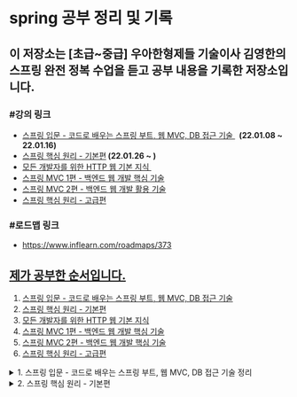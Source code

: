 # spring 공부 정리 및 기록
<h2>이 저장소는 [초급~중급] 우아한형제들 기술이사 김영한의 스프링 완전 정복 수업을 듣고 공부 내용을 기록한 저장소입니다.</h2>
<h3>#강의 링크</h3>
<ul>
<li><span style="color: #0075ff;"><a href="https://www.inflearn.com/course/%EC%8A%A4%ED%94%84%EB%A7%81-%EC%9E%85%EB%AC%B8-%EC%8A%A4%ED%94%84%EB%A7%81%EB%B6%80%ED%8A%B8" target="_blank" rel="noopener noreferrer">스프링 입문 - 코드로 배우는 스프링 부트, 웹 MVC, DB 접근 기술&nbsp;</a></span> <strong>&nbsp;(22.01.08 ~ 22.01.16)</strong></li>
<li><span style="color: #0075ff;"><a href="https://www.inflearn.com/course/%EC%8A%A4%ED%94%84%EB%A7%81-%ED%95%B5%EC%8B%AC-%EC%9B%90%EB%A6%AC-%EA%B8%B0%EB%B3%B8%ED%8E%B8" target="_blank" rel="noopener noreferrer">스프링 핵심 원리 - 기본편</a></span><strong>&nbsp;(22.01.26 ~ )</strong></li>
<li><span style="color: #0075ff;"><a href="https://www.inflearn.com/course/http-%EC%9B%B9-%EB%84%A4%ED%8A%B8%EC%9B%8C%ED%81%AC" target="_blank" rel="noopener noreferrer">모든 개발자를 위한 HTTP 웹 기본 지식&nbsp;</a></span></li>
<li><span style="color: #0075ff;"><a href="https://www.inflearn.com/course/%EC%8A%A4%ED%94%84%EB%A7%81-mvc-1" target="_blank" rel="noopener">스프링 MVC 1편 - 백엔드 웹 개발 핵심 기술</a></span></li>
<li><span style="color: #0075ff;"><a href="https://www.inflearn.com/course/%EC%8A%A4%ED%94%84%EB%A7%81-mvc-2" target="_blank" rel="noopener">스프링 MVC 2편 - 백엔드 웹 개발 활용 기술</a></span></li>
<li><span style="color: #0075ff;"><a href="https://www.inflearn.com/course/%EC%8A%A4%ED%94%84%EB%A7%81-%ED%95%B5%EC%8B%AC-%EC%9B%90%EB%A6%AC-%EA%B3%A0%EA%B8%89%ED%8E%B8" target="_blank" rel="noopener">스프링 핵심 원리 - 고급편</a></span></li>
</ul>
<h3>#로드맵 링크</h3>
<ul><li><a href="https://www.inflearn.com/roadmaps/373" target="_blank" title="로드맵 링크 새창 열기">https://www.inflearn.com/roadmaps/373</li></ul>

## 제가 공부한 순서입니다.
1. [스프링 입문 - 코드로 배우는 스프링 부트, 웹 MVC, DB 접근 기술](#spring-introduction)
2. [스프링 핵심 원리 - 기본편](#spring-main-principle)
3. [모든 개발자를 위한 HTTP 웹 기본 지식](#for-all-devleop-http-intel)
4. [스프링 MVC 1편 - 백엔드 웹 개발 핵심 기술](#spring-mvc-backend-1)
5. [스프링 MVC 2편 - 백엔드 웹 개발 핵심 기술](#spring-mvc-backend-2)
6. [스프링 핵심 원리 - 고급편](#example)

<details>
<summary>1. 스프링 입문 - 코드로 배우는 스프링 부트, 웹 MVC, DB 접근 기술 정리</summary>
<a name="spring-introduction"></a>
<h2>1. 스프링 입문 - 코드로 배우는 스프링 부트, 웹 MVC, DB 접근 기술</h2>
<h4>이 강의에서는 실제 동작하는 간단한 웹 애플리케이션을 다음 순서로 빠르게 만들어보았습니다.</h4>
<ul>
<li>스프링 프로젝트 생성</li>
<li>스프링 부트로 웹 서버 실행</li>
<li>회원 도메인 개발</li>
<li>웹 MVC 개발</li>
<li>DB 연동 - JDBC, JPA, 스프링 데이터 JPA</li>
<li>테스트 케이스 작성</li>
</ul>
<h3>1-1. 정적 컨텐츠</h3>
<p>스프링 컨테이너에 매핑과 관련 컨트롤러 존재하지 않는다.</p>
<p>그래서 resource: static/index.html 찾아서 반환한다.</p>
<h4>실행</h4>
<p>http://localhost:8080/index.html</p>
<h3>1-2. MVC와 템플릿 엔진</h3>
<p>MVC: Model, View, Controller</p>
<p><img src="https://user-images.githubusercontent.com/64995062/148678681-dc08d789-0234-43a8-8f8b-3c4f4463f925.png" alt="MVC 이미지"></p>
<h3>1-3. API</h3>
<p><img src="https://user-images.githubusercontent.com/64995062/148678761-2abe6f0d-55e1-475d-ab4e-48e1c5b9f7da.png" alt="API 이미지"></p>
<h4>@ResponseBody 문자 반환</h4>
 -> @ResponseBody 를 사용하면 뷰 리졸버( viewResolver )를 사용하지 않는다.
대신에 HTTP의 BODY에 문자 내용을 직접 반환(HTML BODY TAG를 말하는 것이 아님)
<h4>@ResponseBody 객체 반환</h4>
 -> @ResponseBody 를 사용하고, 객체를 반환하면 객체가 JSON으로 변환됨
<h3>1-4. 백엔드 개발 - 회원 관리 예제</h3>
<ul>
<li>1-4-1. 비지니스 요구사항 정리
<ul>
 <li>데이터: 회원ID, 이름</li>
<li>기능: 회원 등록, 조회</li>
 <li>일반적인 웹 어플리케이션 계층 구조</li><br>
 <p>-컨트롤러: 웹 MVC의 컨트롤러 역할<br><br>
-서비스: 핵심 비즈니스 로직 구현<br><br>
-리포지토리: 데이터베이스에 접근, 도메인 객체를 DB에 저장하고 관리<br><br>
-도메인: 비즈니스 도메인 객체, 예) 회원, 주문, 쿠폰 등등 주로 데이터베이스에 저장하고 관리됨</p>
 </ul>
</li>
 <li>1-4-2. 회원 도메인과 레포지토리 만들기
<ul>
<li>회원 객체 - Member.java</li>
<li>회원 레포지토리 인터페이스 - MemberRepository.interface</li>
<li>회원 리포지토리 메모리 구현체 - MemoryMemberRepository.java</li>
</ul></li>
<li>1-4-3. 회원 레포지토리 테스트 케이스 작성
<ul>
<li>JUnit이라는 프레임워크로 테스트</li>
<li>회원 레포지토리 메모리 구현체 테스트 - MemoryMemberRepositoryTest.java</li>
<li>테스트는 순서와 관계없이, 서로 의존관계 없이 설계가 되어야 한다. 그러기 위해선 하나의 테스트가 실행되면 공용 데이터는 지워져야한다. - afterEach() 메서드 참고</li>
</ul></li>
<li>1-4-4. 회원 서비스 개발
<ul>
<li>회원서비스 생성 - MemberService.java</li>
<li>회원가입, 전체 회원 조회, 회원 단일 조회 기능 생성</li>
</ul>
</li>
<li>1-4-5. 회원 서비스 테스트</li>
<ul>
<li>회원서비스 생성 - MemberServiceTest.java</li>
<li>회원가입, 전체 회원 조회, 회원 단일 조회 기능 테스트</li>
<li>테스트 생성 후 테스트 도중 기존 코드의 <br>
MemberService에서 memberRepostiory의 내용물이 달라질 가능성이 있어<br>
동일한 memberRepository를 사용하도록 코드 수정하였다. -> Dependency Injection</li>
</ul>
<li>1-4-6. 스프링 빈과 의존관계</li>
<ul>
<li>컴포넌트 스캔과 자동 의존관계 설정
<ul>
<li>회원 컨트롤러가 회원서비스와 회원 리포지토리를 사용할 수 있게 의존관계</li>
<li>생성자에 @Autowired 가 있으면 스프링이 연관된 객체를 스프링 컨테이너에서 찾아서 넣어준다. <br>
이렇게 객체 의존관계를 외부에서 넣어주는 것을 DI (Dependency Injection), 의존성 주입이라 한다.</li>
<li>스프링 빈을 등록하는 2가지 방법<br>
 - 컴포넌트 스캔과 자동 의존관계 설정<br>
 - 자바 코드로 직접 스프링 빈 등록하기</li>
<li>컴포넌트 스캔으로 자동 의존관계 설정하기<br>
<br>★ 컴포넌트 스캔 원리<br>1. @Component 애노테이션이 있으면 스프링 빈으로 자동 등록된다.<br>
2. @Controller 컨트롤러가 스프링 빈으로 자동 등록된 이유도 컴포넌트 스캔 때문이다.
<br>3. @Component 를 포함하는 다음 애노테이션도 스프링 빈으로 자동 등록된다.(@Controller, @Service, @Repository)
<br><br>
★ 자바 코드로 직접 스프링 빈 등록하기 - 생성자 주입
<br>1. MemberService.java의 @Service와 @Autowired 어노테이션 제거
<br>2. MemoryMemberRepository.java의 @Repository 어노테이션 제거
<br>3. SpringConfig.java 생성 후 @Configuration 과 @Bean 어노테이션 이용하여 직접 스프링 빈 등록(memberRepository())
<br><br> - 장점: 설정파일 즉 SpringConfig.java에서 MemoryMemberRepository 대신 다른 Repository로 변경 가능하다.(상황에 따라 구현클래스 변경이 가능하다.)
<br><br> - 단점: 스프링 빈으로 등록하지 않고 내가 직접 생성한 객체에서는 동작하지 않는다.
</li>
</ul>
</li>
</ul>
<li>1-4-7. 회원 웹 기능 - 홈 화면 추가
<ul>
<li>HomeController.java 생성</li>
<li>home.html 생성</li>
</ul>
</li>
<li>1-4-8. 회원 웹 기능 - 등록
<ul>
<li>MemberController.java - 회원 목록 등록 기능 추가</li>
<li>createMemberForm.html 생성</li>
</ul>
</li>
<li>1-4-9. 회원 웹 기능 - 조회 및 등록
<ul>
<li>MemberController.java - 회원 목록 조회 기능 추가</li>
<li>memberList.html 생성 - 반복문으로 member의 list 조회</li>
</ul>
</li>
<li>1-4-10. H2 데이터베이스 설치 및 테스트
<ul>
<li>jdbc:h2:tcp://localhost/~/test</li>
<li>테이블 생성(id bigint generated by default as identity,name varchar(255), primary key (id)
</li>
</ul>
</li>
<li>1-4-11. 순수 JDBC
<ul>
<li>application.properties 파일에 스프링 부트 데이터베이스 연결 설정 추가</li>
<li>build.gradle 파일에 jdbc, h2 데이터베이스 관련 라이브러리 추가</li>
<li>JdbcMemberRepository.java 생성 - 예전 개발자 방식</li>
<li>기존 코드는 건들지 않고 SpringConfig.java 코드안의 구현체 변경(JdbcMemberRepository로 변경)으로 인한 편리하다.</li>
<p><img src="https://user-images.githubusercontent.com/64995062/149610165-b52338dc-5fd5-453c-a0be-3203751788e4.png" alt="구현체 변경"></p>
</ul>
</li>
<li>1-4-12. 스프링 통합 테스트
<ul>
<li>MemberServiceIntegrationTest.java 생성 -> @SpringBootTest, @Transactional 어노테이션 활용</li>
<li>스프링 컨테이너와 DB까지 연결한 통합 테스트 진행.</li>
</ul>
</li>
<li>1-4-13. 스프링 JdbcTemplate
<ul>
<li>순수 Jdbc와 동일한 환경설정</li>
<li>JdbcTemplate을 사용하도록 SpringConfig.java 수정</li>
<li>MemberServiceIntegrationTest로 테스트 완료</li>
</ul>
</li>
<li>1-4-14. JPA
<ul>
<li>JPA는 기존 반복 코드 및 기본적인 SQL도 직접 만들어서 실행해준다.</li>
<li>JPA 사용 시 SQL과 데이터 중심 설계 -> 객체 중심 설계로 전환 가능하다.</li>
<li>JPA 사용하면 개발 생산성을 크게 높일 수 있다.</li>
</ul>
</li>
<li>1-4-14. 스프링 데이터 JPA
<ul>
<li>스프링 데이터 JPA 사용 시 레포지토리에 구현 클래스 없이 인터페이스 만으로 개발 완료 가능하다.</li>
<li>스프링 데이터 JPA 회원 레포지토리</li>
<li>스프링 데이터 JPA 회원 레포지토리를 사용하도록 스프링 설정 변경</li>
<li>스프링 데이터 JPA 제공 기능
<ul>
<li>인터페이스를 통한 기본적인 CRUD</li>
<li>findByName() , findByEmail() 처럼 메서드 이름 만으로 조회 기능 제공</li>
<li>페이징 기능 자동 제공</li>
</ul>
</li>
</ul>
</li>
<li>1-4-15. AOP 및 AOP 적용
<ul>
<li>MemberService 회원 조회 시간 측정 추가</li>
<li>공통 관심 사항(cross-cutting concern) vs 핵심 관심 사항(core concern) 분리</li>
<li>시간 측정 AOP 등록 - TimeTraceAop.java 추가</li>
</ul>
</li>
</ul>
</details>

<details>
<summary>2. 스프링 핵심 원리 - 기본편</summary>
<a name="spring-main-principle"></a>

### 2. 스프링 핵심 원리 - 기본편

### 강의 목차
1. 객체 지향 설계와 스프링(이론위주)<br>
2. 스프링 핵심 원리 이해1 - 예제 만들기<br>
3. 스프링 핵심 원리 이해2 - 객체 지향 원리 적용<br>
4. 스프링 컨테이너와 스프링 빈<br>
5. 싱글톤 컨테이너<br>
6. 컴포넌트 스캔<br>
7. 의존관계 자동 주입<br>
8. 빈 생명주기 콜백<br>
9. 빈 스코프

#### 2.2. 스프링 핵심 원리 이해1 - 예제 만들기, 스프링 핵심 원리 이해2 - 객체 지향 원리 적용

- 프로젝트 생성
- 비즈니스 요구사항과 설계
  - 회원
    - 회원가입 및 조회
    - 회원등급 -> 일반, VIP
    - 회원 데이터는 자체 DB 구축 가능, 외부 시스템과 연동 가능(미확정)
  - 주문과 할인 정책
    - 회원은 상품을 주문할 수 있다.
    - 회원 등급에 따라 할인 정책을 적용할 수 있다.
    - 할인 정책은 모든 VIP는 1000원을 할인해주는 고정 금액 할인을 적용해달라. (나중에 변경 될 수 있다.)
    - 할인 정책은 변경 가능성이 높다. 회사의 기본 할인 정책을 아직 정하지 못했고, 오픈 직전까지 고민을 미루고 싶다.  최악의 경우 할인을 적용하지 않을 수도 있다. (미확정)
- 회원 도메인 설계
  - 회원 도메인 요구사항
    - 회원을 가입하고 조회할 수 있다.
    - 회원은 일반과 VIP 두 가지 등급이 있다.
    - 회원 데이터는 자체 DB를 구축할 수 있고, 외부 시스템과 연동할 수 있다. (미확정)
- 회원 도메인 개발
- 회원 도메인 실행과 테스트
- 주문과 할인 도메인 설계( 예제가 너무 복잡해 질 수 있어서 생략하고, 단순히 주문결과를 반환)
  1. 주문 생성: 클라이언트는 주문 서비스에 주문 생성을 요청한다.
  2. 회원 조회: 할인을 위해서는 회원 등급이 필요하다. 그래서 주문 서비스는 회원 저장소에서 회원을 조회한다.
  3. 할인 적용: 주문 서비스는 회원 등급에 따른 할인 여부를 할인 정책에 위임한다.
  4. 주문 결과 반환: 주문 서비스는 할인 결과를 포함한 주문 결과를 반환한다.

![image](https://user-images.githubusercontent.com/64995062/151371215-84465194-b6a2-42d3-92cc-ee61a869e9f3.png)

- 주문과 할인 도메인 개발
  - 메모리 회원 리포지토리와, 고정 금액 할인 정책을 구현체로 생성
- 주문과 할인 도메인 실행과 테스트
- 새로운 할인 정책 개발
  - 새로운 할인 정책으로 확장 
  - RateDiscountPolicy 추가
- 새로운 할인 정책 적용과 문제점
  - 문제점: 추상(인터페이스) 뿐만 아니라 구체(구현) 클래스에도 의존하고 있고 OCP(변경하지않고 확장 가능)가 불가능하다.
  - 해결방안: 인터페이스에만 의존하도록 의존관계를 변경(OrderServiceImpl 에 DiscountPolicy 의 구현 객체를 대신 생성하고 주입)
- 관심사의 분리
  - AppConfig에서 생성자 주입으로 관심사 분리
  - MemberServiceImpl, OrderServiceImpl 수정(기능을 실행하는 책임만 지도록)
  - 테스트 코드 오류 수정
- AppConfig 리팩터링
  - 중복 제거, 역할에 따른 구현이 보이도록 리팩터링
  - MemoryMemberRepository를 다른 구현체로 변경할 때 한 부분만 변경하면 된다.
  - 애플리케이션 전체 구성이 어떻게 되어있는지 빠르게 파악 가능하다.
- 새로운 구조와 할인 정책 적용
  - AppConfig의 할인 정책 역할을 담당하는 구현을 FixDiscountPolicy -> RateDiscountPolicy객체로 변경
- 스프링으로 전환하기
  - AppConfig의 메서드에 Configuration, Bean 어노테이션 설정
  - MemberApp, OrderApp에 스프링 컨테이너 적용
  - ApplicationContext -> 스프링 컨테이너라고 한다. 스프링 컨테이너를 통해 필요한 스프링 빈(객체)를 찾는다.

#### 2.3. 스프링 컨테이너와 스프링 빈

- 스프링 컨테이너 생성
- 컨테이너에 등록된 모든 빈 조회
  - 테스트로 모든 빈 출력, 애플리케이션 빈 출력 해보기
- 스프링 빈 조회 - 기본
  - getBean(빈이름, 타입), getBean(타입)으로 조회 
  - 구체 타입으로 조회하면 변경시 유연성이 떨어진다.
- 스프링 빈 조회 - 동일한 타입이 둘 이상
- 스프링 빈 조회 - 상속 관계
- BeanFactory와 ApplicationContext
- 다양한 설정 형식 지원 - 자바 코드, XML
- 스프링 빈 설정 메타 정보 - BeanDefinition
  - 스프링이 다양한 형태의 설정 정보를 BeanDefinition으로 추상화해서 사용한다.

#### 2.4. 싱글톤 컨테이너

- 웹 애플리케이션과 싱글톤
  - 현재 스프링 없는 순수 DI 컨테이너인 AppConfig는 요청 할 때마다 객체 새로 생성
  - 메모리 낭비 심하다.
  - 해결방안: 객체 딱 1개만 생성, 공유하도록 설계 -> 싱글톤 패턴
- 싱글톤 패턴
  - static 영역에 객체 instance 미리 하나 생성
  - getInstance() 메서드를 통해서만 조회 가능 -> 항상 같은 인스턴스 반환
  - 딱 1개의 객체 인스턴스만 존재해야 한다. -> 외부에서 new로 객체 인스턴스 생성되는 것 막는다.
  - 싱글톤 패턴 문제점
<pre><code>
1. 싱글톤 패턴을 구현하는 코드 자체가 많이 들어간다.
2. 의존관계상 클라이언트가 구체 클래스에 의존한다. DIP를 위반한다.
3. 클라이언트가 구체 클래스에 의존해서 OCP 원칙을 위반할 가능성이 높다.
4. 테스트하기 어렵다.
5. 내부 속성을 변경하거나 초기화 하기 어렵다.
6. private 생성자로 자식 클래스를 만들기 어렵다.
7. 결론적으로 유연성이 떨어진다.
8. 안티패턴으로 불리기도 한다.
</code></pre>
- 싱글톤 컨테이너
  - 객체 인스턴스를 싱글톤(1개만 생성)으로 관리한다.
  - 싱글톤 패턴을 위한 지저분한 코드가 들어가지 않아도 된다.
  - 스프링 컨테이너 덕분에 고객의 요청이 올 때마다 객체를 만드는 것이 아니라 이미 만들어진 객체를 공유해서 효율적으로 재사용할 수 있다.
- 싱글톤 방식의 주의점
  - 상태를 유지할 경우 발생하는 문제 -> 공유필드는 조심해야하며 스프링 빈은 항상 무상태로 설계
- @Configuration과 싱글톤
- @Configuration과 바이트코드 조작의 마법
  - 직접 출력해보니 출력에 CGLIB가 붙어있었다. -> AppConfig 클래스를 상속받은 임의의 다른 클래스를 만들고, 그 다른 클래스를 스프링 빈으로 등록한 것
  - 스프링은 클래스의 바이트코드를 조작하는 라이브러리를 사용한다.
  - 덕분에 싱글톤이 보장된다.
  - @Bean만 사용해도 스프링 빈으로 등록되지만, 싱글톤을 보장하지 않는다.

#### 2.5. 컴포넌트 스캔

- 컴포넌트 스캔과 의존관계 자동 주입 시작하기
  - 컴포넌트 스캔 -> @Component 가 붙은 모든 클래스를 스프링 빈으로 등록한다
  - @Autowired 의존관계 자동 주입
- 탐색 위치와 기본 스캔 대상
  - 컴포넌트 스캔 기본 대상
    - @Component : 컴포넌트 스캔에서 사용
    - @Controlller : 스프링 MVC 컨트롤러에서 사용
    - @Service : 스프링 비즈니스 로직에서 사용
    - @Repository : 스프링 데이터 접근 계층에서 사용
    - @Configuration : 스프링 설정 정보에서 사용
- 필터
- 중복 등록과 충돌

#### 2.6. 의존관계 자동 주입
- 다양한 의존관계 주입 방법
  - 생성자 주입
    - 특징: 불변, 필수 의존관계에 사용
  - 수정자 주입(setter 주입)
    - 특징: 선택, 변경 가능성이 있는 의존관계에 사용
  - 필드 주입(사용하지 않는 걸 추천)
    - 특징
      - 외부에서 변경이 불가능해서 테스트 하기 힘들다
      - 외부에서 변경이 불가능해서 테스트 하기 힘들다.
      - 스프링 설정을 목적으로 하는 @Configuration 같은 곳에서만 특별한 용도로 사용
  - 일반 메서드 주입
    - 특징: 한번에 여러 필드를 주입 받을 수 있으며 일반적으로 잘 사용하지 않는다.
- 옵션 처리
  - 자동 주입 대상을 옵션으로 처리하는 방법
    -@Autowired(required=false) : 자동 주입할 대상이 없으면 수정자 메서드 자체가 호출 안됨
    -org.springframework.lang.@Nullable : 자동 주입할 대상이 없으면 null이 입력된다.
    -Optional<> : 자동 주입할 대상이 없으면 Optional.empty 가 입력된다.
- 생성자 주입을 선택하라
  - 불변, 누락, final 키워드(생성자 주입을 사용하면 필드에 final 키워드를 사용할 수 있다.)
- 롬복과 최신 트랜드
  - 롬복 라이브러리 적용 방법
- 조회 빈이 2개 이상 - 문제
- @Autowired 필드 명 매칭, @Qualifier, @Primary - 해결
  - @Autowired 필드 명 매칭: @Autowired 는 타입 매칭을 시도하고, 이때 여러 빈이 있으면 필드 이름, 파라미터 이름으로 빈 이름을 추가
매칭한다.
  - @Qualifier: 추가 구분자를 붙여주는 방법
    - 하지만 경험상 @Qualifier를 찾는 용도로만 사용하는게 명확하고 좋다.
  - @Primary: 우선순위를 정하는 방법
    - 메인 데이터베이스의 커넥션을 획득하는 스프링 빈은 @Primary 를 적용해서 조회하는 곳에서 @Qualifier
지정 없이 편리하게 조회하고, 서브 데이터베이스 커넥션 빈을 획득할 때는 @Qualifier 를 지정해서
명시적으로 획득 하는 방식으로 사용하면 코드를 깔끔하게 유지할 수 있다.
 - @Primary보다 @Qualifier가 우선권이 높다
- 애노테이션 직접 만들기
- 조회한 빈이 모두 필요할 때, List, Map
- 자동, 수동의 올바른 실무 운영 기준
  - 편리한 자동 기능을 기본으로 사용하자
  - 직접 등록하는 기술 지원 객체는 수동 등록
  - 다형성을 적극 활용하는 비즈니스 로직은 수동 등록을 고민해보자

#### 2.7. 빈 생명주기 콜백
- 빈 생명주기 콜백 시작
  - 스프링 빈의 이벤트 라이프사이클: 스프링 컨테이너 생성 -> 스프링 빈 생성 -> 의존관계 주입 
-> 초기화 콜백 -> 사용 -> 소멸전 콜백 -> 스프링 종료
  - 인터페이스(InitializingBean, DisposableBean)
  - 설정 정보에 초기화 메서드, 종료 메서드 지정
  - @PostConstruct, @PreDestroy 애노테이션 지원
- 인터페이스 InitializingBean, DisposableBean(지금은 거의 사용하지 않는다.)
  - 초기화, 소멸 인터페이스 단점
    - 스프링 전용 인터페이스이다.
    - 초기화, 소멸 메서드의 이름을 변경할 수 없다. 
    - 내가 코드를 고칠 수 없는 외부 라이브러리에 적용할 수 없다.


</details>